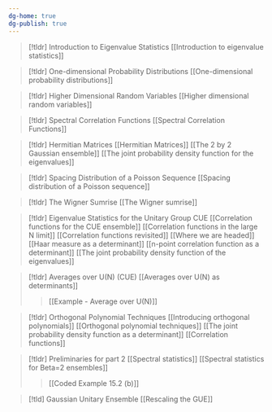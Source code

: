 ```yaml
---
dg-home: true
dg-publish: true
---
```

>[!tldr] Introduction to Eigenvalue Statistics
>[[Introduction to eigenvalue statistics]]

>[!tldr] One-dimensional Probability Distributions
>[[One-dimensional probability distributions]]


> [!tldr] Higher Dimensional Random Variables
> [[Higher dimensional random variables]]

>[!tldr] Spectral Correlation Functions
>[[Spectral Correlation Functions]]

>[!tldr] Hermitian Matrices
>[[Hermitian Matrices]]
>[[The 2 by 2 Gaussian ensemble]]
>[[The joint probability density function for the eigenvalues]]

>[!tldr] Spacing Distribution of a Poisson Sequence
>[[Spacing distribution of a Poisson sequence]]

>[!tldr] The Wigner Sumrise
>[[The Wigner sumrise]]

>[!tldr] Eigenvalue Statistics for the Unitary Group CUE
>[[Correlation functions for the CUE ensemble]]
>[[Correlation functions in the large N limit]]
>[[Correlation functions revisited]]
>[[Where we are headed]]
>[[Haar measure as a determinant]]
>[[n-point correlation function as a determinant]]
>[[The joint probability density function of the eigenvalues]]
>

>[!tldr] Averages over U(N) (CUE)
>[[Averages over U(N) as determinants]]
>>[[Example - Average over U(N)]]

>[!tldr] Orthogonal Polynomial Techniques
>[[Introducing orthogonal polynomials]]
>[[Orthogonal polynomial techniques]]
>[[The joint probability density function as a determinant]]
>[[Correlation functions]]

>[!tldr] Preliminaries for part 2
>[[Spectral statistics]]
>[[Spectral statistics for Beta=2 ensembles]]
>>[[Coded Example 15.2 (b)]]

>[!tld] Gaussian Unitary Ensemble
>[[Rescaling the GUE]]